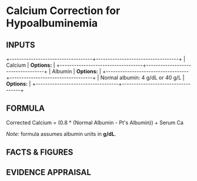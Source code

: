 # Calcium Correction for Hypoalbuminemia

## INPUTS

+-----------------------------------+-----------------------------------+
| Calcium                           | **Options:**                      |
+-----------------------------------+-----------------------------------+
| Albumin                           | **Options:**                      |
+-----------------------------------+-----------------------------------+
| Normal albumin: 4 g/dL or 40 g/L  | **Options:**                      |
+-----------------------------------+-----------------------------------+

## FORMULA

Corrected Calcium = (0.8 \* (Normal Albumin - Pt\'s Albumin)) + Serum Ca

*Note:* formula assumes albumin units in **g/dL**.

## FACTS & FIGURES

## EVIDENCE APPRAISAL
